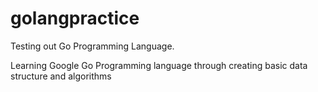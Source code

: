 # golangpractice
Testing out Go Programming Language.

Learning Google Go Programming language through creating basic data structure and algorithms
